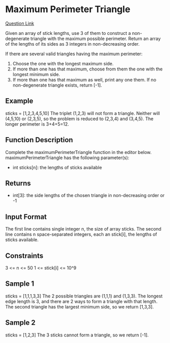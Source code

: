 # Maximum Perimeter Triangle

[Question Link](https://www.hackerrank.com/challenges/maximum-perimeter-triangle/problem)

Given an array of stick lengths, use 3 of them to construct a non-degenerate triangle with the maximum possible perimeter. Return an array of the lengths of its sides as 3 integers in non-decreasing order.

If there are several valid triangles having the maximum perimeter:
1. Choose the one with the longest maximum side.
2. If more than one has that maximum, choose from them the one with the longest minimum side.
3. If more than one has that maximum as well, print any one them.
If no non-degenerate triangle exists, return [-1].

## Example 
sticks = [1,2,3,4,5,10]
The triplet (1,2,3) will not form a triangle. Neither will (4,5,10) or (2,3,5), so the problem is reduced to (2,3,4) and (3,4,5). The longer perimeter is 3+4+5=12.

## Function Description
Complete the maximumPerimeterTriangle function in the editor below.
maximumPerimeterTriangle has the following parameter(s):
- int sticks[n]: the lengths of sticks available

## Returns
- int[3]: the side lengths of the chosen triangle in non-decreasing order or -1

## Input Format
The first line contains single integer n, the size of array sticks.
The second line contains n space-separated integers, each an stick[i], the lengths of sticks available.

## Constraints
3 <= n <= 50
1 <= stick[i] <= 10^9

## Sample 1
sticks = [1,1,1,3,3]
The 2 possible triangles are (1,1,1) and (1,3,3). The longest edge length is 3, and there are 2 ways to form a triangle with that length.
The second triangle has the largest minimum side, so we return [1,3,3].

## Sample 2
sticks = [1,2,3]
The 3 sticks cannot form a triangle, so we return [-1].